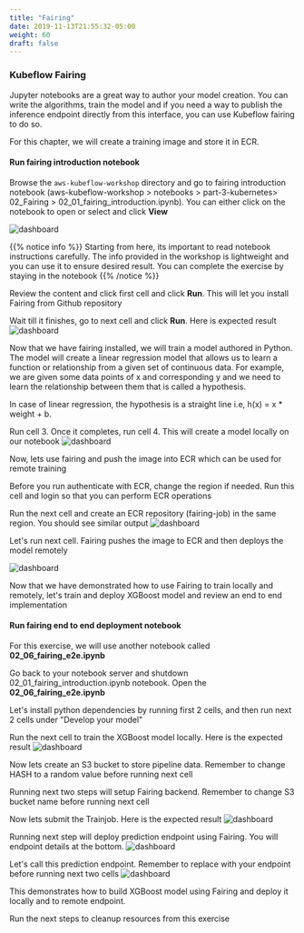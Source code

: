 ```yaml
---
title: "Fairing"
date: 2019-11-13T21:55:32-05:00
weight: 60
draft: false
---
```

### Kubeflow Fairing

Jupyter notebooks are a great way to author your model creation. You can write the algorithms, train the model and if you need a way to publish the inference endpoint directly from this interface, you can use Kubeflow fairing to do so.

For this chapter, we will create a training image and store it in ECR. 

#### Run fairing introduction notebook

Browse the `aws-kubeflow-workshop` directory and go to fairing introduction notebook (aws-kubeflow-workshop > notebooks > part-3-kubernetes> 02_Fairing > 02_01_fairing_introduction.ipynb). You can either click on the notebook to open or select and click **View**

![dashboard](/images/kubeflow/fairing-view-introduction-notebook.png)

{{% notice info %}}
Starting from here, its important to read notebook instructions carefully. The info provided in the workshop is lightweight and you can use it to ensure desired result. You can complete the exercise by staying in the notebook
{{% /notice %}}

Review the content and click first cell and click **Run**. This will let you install Fairing from Github repository

Wait till it finishes, go to next cell and click **Run**. Here is expected result
![dashboard](/images/kubeflow/fairing-install-from-github.png)

Now that we have fairing installed, we will train a model authored in Python. The model will create a linear regression model that allows us to learn a function or relationship from a given set of continuous data. For example, we are given some data points of x and corresponding y and we need to learn the relationship between them that is called a hypothesis.

In case of linear regression, the hypothesis is a straight line i.e, h(x) = x * weight + b.

Run cell 3. Once it completes, run cell 4. This will create a model locally on our notebook
![dashboard](/images/kubeflow/fairing-train-locally.png)

Now, lets use fairing and push the image into ECR which can be used for remote training

Before you run authenticate with ECR, change the region if needed. Run this cell and login so that you can perform ECR operations

Run the next cell and create an ECR repository (fairing-job) in the same region. You should see similar output
![dashboard](/images/kubeflow/fairing-create-ecr-repo.png)

Let's run next cell. Fairing pushes the image to ECR and then deploys the model remotely

![dashboard](/images/kubeflow/fairing-remote-job.png)

Now that we have demonstrated how to use Fairing to train locally and remotely, let's train and deploy XGBoost model and review an end to end implementation

#### Run fairing end to end deployment notebook 

For this exercise, we will use another notebook called **02_06_fairing_e2e.ipynb**

Go back to your notebook server and shutdown 02_01_fairing_introduction.ipynb notebook. Open the **02_06_fairing_e2e.ipynb**

Let's install python dependencies by running first 2 cells, and then run next 2 cells under "Develop your model"

Run the next cell to train the XGBoost model locally. Here is the expected result
![dashboard](/images/kubeflow/fairing-xgboost-local.png)

Now lets create an S3 bucket to store pipeline data. Remember to change HASH to a random value before running next cell

Running next two steps will setup Fairing backend. Remember to change S3 bucket name before running next cell

Now lets submit the Trainjob. Here is the expected result
![dashboard](/images/kubeflow/fairing-xgboost-remote.png)

Running next step will deploy prediction endpoint using Fairing. You will endpoint details at the bottom.
![dashboard](/images/kubeflow/fairing-deploy-prediction.png)

Let's call this prediction endpoint. Remember to replace <endpoint> with your endpoint before running next two cells
![dashboard](/images/kubeflow/fairing-call-prediction.png)

This demonstrates how to build XGBoost model using Fairing and deploy it locally and to remote endpoint.

Run the next steps to cleanup resources from this exercise
